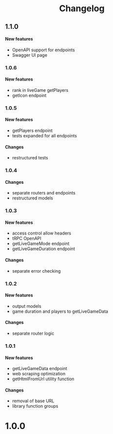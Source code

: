 <h1 align="center">
	Changelog
</h1>

## 1.1.0

#### New features

-   OpenAPI support for endpoints
-   Swagger UI page

### 1.0.6

#### New features

-   rank in liveGame getPlayers
-   getIcon endpoint

### 1.0.5

#### New features

-   getPlayers endpoint
-   tests expanded for all endpoints

#### Changes

-   restructured tests

### 1.0.4

#### Changes

-   separate routers and endpoints
-   restructured models

### 1.0.3

#### New features

-   access control allow headers
-   tRPC OpenAPI
-   getLiveGameMode endpoint
-   getLiveGameDuration endpoint

#### Changes

-   separate error checking

### 1.0.2

#### New features

-   output models
-   game duration and players to getLiveGameData

#### Changes

-   separate router logic

### 1.0.1

#### New features

-   getLiveGameData endpoint
-   web scraping optimization
-   getHtmlFromUrl utility function

#### Changes

-   removal of base URL
-   library function groups

# 1.0.0

